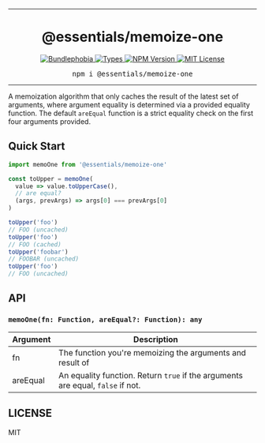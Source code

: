 <hr>
<div align="center">
  <h1 align="center">
    @essentials/memoize-one
  </h1>
</div>

<p align="center">
  <a href="https://bundlephobia.com/result?p=@essentials/memoize-one">
    <img alt="Bundlephobia" src="https://img.shields.io/bundlephobia/minzip/@essentials/memoize-one?style=for-the-badge&labelColor=24292e">
  </a>
  <a aria-label="Types" href="https://www.npmjs.com/package/@essentials/memoize-one">
    <img alt="Types" src="https://img.shields.io/npm/types/@essentials/memoize-one?style=for-the-badge&labelColor=24292e">
  </a>
  <a aria-label="NPM version" href="https://www.npmjs.com/package/@essentials/memoize-one">
    <img alt="NPM Version" src="https://img.shields.io/npm/v/@essentials/memoize-one?style=for-the-badge&labelColor=24292e">
  </a>
  <a aria-label="License" href="https://jaredlunde.mit-license.org/">
    <img alt="MIT License" src="https://img.shields.io/npm/l/@essentials/memoize-one?style=for-the-badge&labelColor=24292e">
  </a>
</p>

<pre align="center">npm i @essentials/memoize-one</pre>
<hr>

A memoization algorithm that only caches the result of the latest set of arguments, where argument equality is determined via a provided equality function.
The default `areEqual` function is a strict equality check on the first four arguments provided.

## Quick Start

```js
import memoOne from '@essentials/memoize-one'

const toUpper = memoOne(
  value => value.toUpperCase(),
  // are equal?
  (args, prevArgs) => args[0] === prevArgs[0]
)

toUpper('foo')
// FOO (uncached)
toUpper('foo')
// FOO (cached)
toUpper('foobar')
// FOOBAR (uncached)
toUpper('foo')
// FOO (uncached)
```

## API

### `memoOne(fn: Function, areEqual?: Function): any`

| Argument | Description                                                                     |
| -------- | ------------------------------------------------------------------------------- |
| fn       | The function you're memoizing the arguments and result of                       |
| areEqual | An equality function. Return `true` if the arguments are equal, `false` if not. |

## LICENSE

MIT
